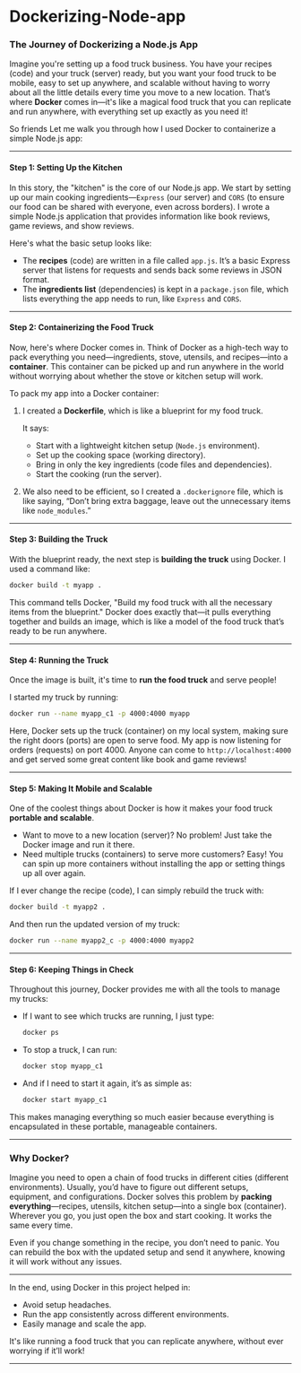 # Dockerizing-Node-app


### **The Journey of Dockerizing a Node.js App**

Imagine you're setting up a food truck business. You have your recipes (code) and your truck (server) ready, but you want your food truck to be mobile, easy to set up anywhere, and scalable without having to worry about all the little details every time you move to a new location. That’s where **Docker** comes in—it's like a magical food truck that you can replicate and run anywhere, with everything set up exactly as you need it!

So friends Let me walk you through how I used Docker to containerize a simple Node.js app:

---

#### **Step 1: Setting Up the Kitchen**

In this story, the "kitchen" is the core of our Node.js app. We start by setting up our main cooking ingredients—`Express` (our server) and `CORS` (to ensure our food can be shared with everyone, even across borders). I wrote a simple Node.js application that provides information like book reviews, game reviews, and show reviews.

Here's what the basic setup looks like:

- The **recipes** (code) are written in a file called `app.js`. It’s a basic Express server that listens for requests and sends back some reviews in JSON format.
- The **ingredients list** (dependencies) is kept in a `package.json` file, which lists everything the app needs to run, like `Express` and `CORS`.

---

#### **Step 2: Containerizing the Food Truck**

Now, here's where Docker comes in. Think of Docker as a high-tech way to pack everything you need—ingredients, stove, utensils, and recipes—into a **container**. This container can be picked up and run anywhere in the world without worrying about whether the stove or kitchen setup will work.

To pack my app into a Docker container:

1. I created a **Dockerfile**, which is like a blueprint for my food truck.
   
   It says:
   - Start with a lightweight kitchen setup (`Node.js` environment).
   - Set up the cooking space (working directory).
   - Bring in only the key ingredients (code files and dependencies).
   - Start the cooking (run the server).

2. We also need to be efficient, so I created a `.dockerignore` file, which is like saying, “Don’t bring extra baggage, leave out the unnecessary items like `node_modules`.”

---

#### **Step 3: Building the Truck**

With the blueprint ready, the next step is **building the truck** using Docker. I used a command like:

```bash
docker build -t myapp .
```

This command tells Docker, "Build my food truck with all the necessary items from the blueprint." Docker does exactly that—it pulls everything together and builds an image, which is like a model of the food truck that’s ready to be run anywhere.

---

#### **Step 4: Running the Truck**

Once the image is built, it's time to **run the food truck** and serve people!

I started my truck by running:

```bash
docker run --name myapp_c1 -p 4000:4000 myapp
```

Here, Docker sets up the truck (container) on my local system, making sure the right doors (ports) are open to serve food. My app is now listening for orders (requests) on port 4000. Anyone can come to `http://localhost:4000` and get served some great content like book and game reviews!

---

#### **Step 5: Making It Mobile and Scalable**

One of the coolest things about Docker is how it makes your food truck **portable and scalable**.

- Want to move to a new location (server)? No problem! Just take the Docker image and run it there.
- Need multiple trucks (containers) to serve more customers? Easy! You can spin up more containers without installing the app or setting things up all over again.

If I ever change the recipe (code), I can simply rebuild the truck with:

```bash
docker build -t myapp2 .
```

And then run the updated version of my truck:

```bash
docker run --name myapp2_c -p 4000:4000 myapp2
```

---

#### **Step 6: Keeping Things in Check**

Throughout this journey, Docker provides me with all the tools to manage my trucks:

- If I want to see which trucks are running, I just type:

  ```bash
  docker ps
  ```

- To stop a truck, I can run:

  ```bash
  docker stop myapp_c1
  ```

- And if I need to start it again, it’s as simple as:

  ```bash
  docker start myapp_c1
  ```

This makes managing everything so much easier because everything is encapsulated in these portable, manageable containers.

---

### **Why Docker?**

Imagine you need to open a chain of food trucks in different cities (different environments). Usually, you’d have to figure out different setups, equipment, and configurations. Docker solves this problem by **packing everything**—recipes, utensils, kitchen setup—into a single box (container). Wherever you go, you just open the box and start cooking. It works the same every time.

Even if you change something in the recipe, you don’t need to panic. You can rebuild the box with the updated setup and send it anywhere, knowing it will work without any issues. 

---

In the end, using Docker in this project helped in:
- Avoid setup headaches.
- Run the app consistently across different environments.
- Easily manage and scale the app.

It's like running a food truck that you can replicate anywhere, without ever worrying if it’ll work!

--- 

